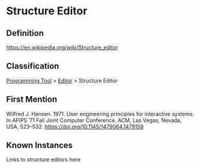 # Structure Editor
## Definition
https://en.wikipedia.org/wiki/Structure_editor
## Classification
[Programming Tool](ProgrammingTool.md) > [Editor](Editor.md) > Structure Editor
## First Mention
Wilfred J. Hansen. 1971. User engineering principles for interactive systems. In AFIPS ’71 Fall Joint Computer Conference. ACM, Las Vegas, Nevada, USA, 523–532. https://doi.org/10.1145/1479064.1479159
## Known Instances
Links to structure editors here

